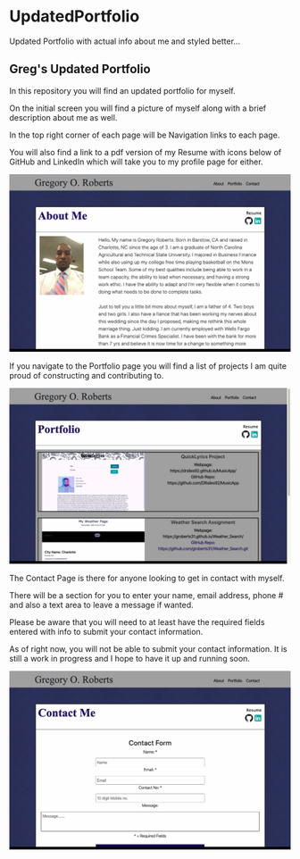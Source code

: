 # UpdatedPortfolio
Updated Portfolio with actual info about me and styled better...

## Greg's Updated Portfolio 

<p>In this repository you will find an updated portfolio for myself.</p>

<p>On the initial screen you will find a picture of myself along with a brief description about me as well.</p>

<p>In the top right corner of each page will be Navigation links to each page.</p>

<p>You will also find a link to a pdf version of my Resume with icons below of GitHub and LinkedIn which will take you to my profile page for either.</p>

![Screenshot](assets/images/port1.png)

<p>If you navigate to the Portfolio page you will find a list of projects I am quite proud of constructing and contributing to.</p>

![Screenshot](assets/images/port2.png)

<p>The Contact Page is there for anyone looking to get in contact with myself.</p>

<p>There will be a section for you to enter your name, email address, phone # and also a text area to leave a message if wanted.</p>

<p>Please be aware that you will need to at least have the required fields entered with info to submit your contact information.</p>

<p>As of right now, you will not be able to submit your contact information. It is still a work in progress and I hope to have it up and running soon.</p>

![Screenshot](assets/images/port3.png)
